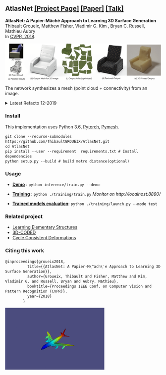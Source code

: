## AtlasNet [[Project Page]](http://imagine.enpc.fr/~groueixt/atlasnet/) [[Paper]](https://arxiv.org/abs/1802.05384) [[Talk]](http://imagine.enpc.fr/~groueixt/atlasnet/atlasnet_slides_spotlight_CVPR.pptx)

**AtlasNet: A Papier-Mâché Approach to Learning 3D Surface Generation** <br>
Thibault Groueix,  Matthew Fisher, Vladimir G. Kim , Bryan C. Russell, Mathieu Aubry  <br>
In [CVPR, 2018](http://cvpr2018.thecvf.com/).


![teaser](doc/pictures/teaser.small.png)  

The network synthesizes a mesh (point cloud + connectivity) from an image.

<details><summary> Latest Refacto 12-2019  </summary>
- [x] Factorize Single View Reconstruction and autoencoder in same class <br>
- [x] Factorise Square and Sphere template in same class<br>
- [x] Add latent vector as bias after first layer(30% speedup) <br>
- [x] Remove last th in decoder <br>
- [x] Make large .pth tensor with all pointclouds in cache(drop the nasty Chunk_reader) <br>
- [x] Make-it multi-gpu <br>
- [x] Add netvision visualization of the results <br>
- [x] Rewrite main script object-oriented  <br>
- [x] Check that everything works in latest pytorch version <br>
- [x] Add more layer by default and flag for the number of layers and hidden neurons <br>
- [x] Add a flag to generate a mesh directly <br>
- [x] Add a python setup install <br>
- [x] Make sure GPU are used at 100% <br>
- [x] Add f-score in Chamfer + report f-score <br>
- [x] Get rid of shapenet_v2 data and use v1! <br>
- [x] Fix path issues no more sys.path.append <br>
- [x] Preprocess shapenet 55 and add it in dataloader <br>
- [x] Make minimal dependencies <br>
</details>



### Install

This implementation uses Python 3.6, [Pytorch](http://pytorch.org/), [Pymesh](https://github.com/PyMesh/PyMesh). 

```shell
git clone --recurse-submodules https://github.com/ThibaultGROUEIX/AtlasNet.git
cd AtlasNet 
pip install --user --requirement  requirements.txt # Install dependencies
python setup.py --build # build metro distance(optional)
```



### Usage

* **[Demo](./doc/demo.md)** :    ```python inference/train.py --demo```

* **[Training](./doc/training.md)** :  ```python ./training/train.py```  *Monitor on  http://localhost:8890/*

* **[Trained models evaluation](./doc/training.md)**:  ```python ./training/launch.py --mode test```

  

### Related project

*  [Learning Elementary Structures](https://github.com/TheoDEPRELLE/AtlasNetV2)
*  [3D-CODED](https://github.com/ThibaultGROUEIX/3D-CODED)
*  [Cycle Consistent Deformations](https://github.com/ThibaultGROUEIX/CycleConsistentDeformation)



### Citing this work

```
@inproceedings{groueix2018,
          title={{AtlasNet: A Papier-M\^ach\'e Approach to Learning 3D Surface Generation}},
          author={Groueix, Thibault and Fisher, Matthew and Kim, Vladimir G. and Russell, Bryan and Aubry, Mathieu},
          booktitle={Proceedings IEEE Conf. on Computer Vision and Pattern Recognition (CVPR)},
          year={2018}
        }
```

![result](doc/pictures/plane.gif)